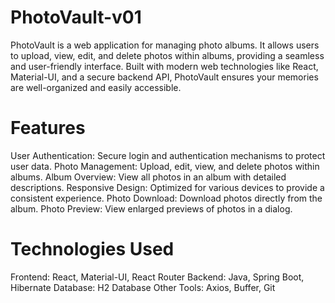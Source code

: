 # PhotoVault-v01
PhotoVault is a web application for managing photo albums. It allows users to upload, view, edit, and delete photos within albums, providing a seamless and user-friendly interface. Built with modern web technologies like React, Material-UI, and a secure backend API, PhotoVault ensures your memories are well-organized and easily accessible.

# Features
User Authentication: Secure login and authentication mechanisms to protect user data.
Photo Management: Upload, edit, view, and delete photos within albums.
Album Overview: View all photos in an album with detailed descriptions.
Responsive Design: Optimized for various devices to provide a consistent experience.
Photo Download: Download photos directly from the album.
Photo Preview: View enlarged previews of photos in a dialog.

# Technologies Used
Frontend: React, Material-UI, React Router
Backend: Java, Spring Boot, Hibernate
Database: H2 Database
Other Tools: Axios, Buffer, Git
